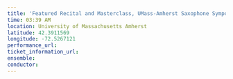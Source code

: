 ```yaml
---
title: 'Featured Recital and Masterclass, UMass-Amherst Saxophone Symposium'
time: 03:39 AM
location: University of Massachusetts Amherst
latitude: 42.3911569
longitude: -72.5267121
performance_url: 
ticket_information_url: 
ensemble: 
conductor: 
---
```

